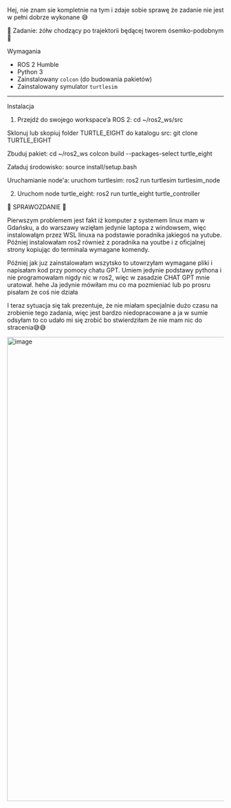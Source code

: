 

Hej, nie znam sie kompletnie na tym i zdaje sobie sprawę że zadanie nie jest w pełni dobrze wykonane 😅

🐢 Zadanie: żółw chodzący po trajektorii będącej tworem ósemko-podobnym 🐢

Wymagania
- ROS 2 Humble
- Python 3
- Zainstalowany `colcon` (do budowania pakietów)
- Zainstalowany symulator `turtlesim`

---

Instalacja
1. Przejdź do swojego workspace’a ROS 2:
cd ~/ros2_ws/src


Sklonuj lub skopiuj folder TURTLE_EIGHT do katalogu src:
git clone <adres> TURTLE_EIGHT


Zbuduj pakiet:
cd ~/ros2_ws
colcon build --packages-select turtle_eight

Załaduj środowisko:
source install/setup.bash


Uruchamianie node'a:
uruchom turtlesim:
ros2 run turtlesim turtlesim_node

2. Uruchom node turtle_eight:
ros2 run turtle_eight turtle_controller


🐢 SPRAWOZDANIE 🐢

Pierwszym problemem jest fakt iż komputer z systemem linux mam w Gdańsku, a do warszawy wzięłam jedynie laptopa z windowsem, więc instalowałąm przez WSL linuxa na podstawie poradnika jakiegoś na yutube.
Później instalowałam ros2 również z poradnika na youtbe i z oficjalnej strony kopiując do terminala wymagane komendy.

Później jak juz zainstalowałam wszytsko to utowrzyłam wymagane pliki i napisałam kod przy pomocy chatu GPT.
Umiem jedynie podstawy pythona i nie programowałam nigdy nic w ros2, więc w zasadzie CHAT GPT mnie uratował. hehe
Ja jedynie mówiłam mu co ma pozmieniać lub po prosru pisałam że coś nie działa

I teraz sytuacja się tak prezentuje, że nie miałam specjalnie dużo czasu na zrobienie tego zadania, więc jest bardzo niedopracowane a ja w sumie odsyłam to co udało mi się zrobić bo stwierdziłam że nie mam nic do stracenia😅😅


<img width="1919" height="1079" alt="image" src="https://github.com/user-attachments/assets/042b4304-0736-40b0-b9cc-6d5065ad5080" />







